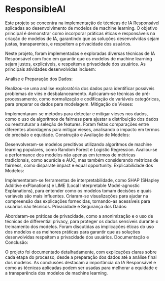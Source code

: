 # ResponsibleAI
Este projeto se concentra na implementação de técnicas de IA Responsável aplicadas ao desenvolvimento de modelos de machine learning. O objetivo principal é demonstrar como incorporar práticas éticas e responsáveis na criação de modelos de IA, garantindo que as soluções desenvolvidas sejam justas, transparentes, e respeitem a privacidade dos usuários.


Neste projeto, foram implementadas e exploradas diversas técnicas de IA Responsável com foco em garantir que os modelos de machine learning sejam justos, explicáveis, e respeitem a privacidade dos usuários. As principais atividades desenvolvidas incluem:

Análise e Preparação dos Dados:

Realizou-se uma análise exploratória dos dados para identificar possíveis problemas de viés e desbalanceamento.
Aplicaram-se técnicas de pré-processamento, como normalização e codificação de variáveis categóricas, para preparar os dados para modelagem.
Mitigação de Vieses:

Implementaram-se métodos para detectar e mitigar vieses nos dados, como o uso de algoritmos de fairness para ajustar a distribuição dos dados ou reestruturar a seleção de features.
Foram feitas comparações entre diferentes abordagens para mitigar vieses, analisando o impacto em termos de precisão e equidade.
Construção e Avaliação de Modelos:

Desenvolveram-se modelos preditivos utilizando algoritmos de machine learning populares, como Random Forest e Logistic Regression.
Avaliou-se a performance dos modelos não apenas em termos de métricas tradicionais, como acurácia e AUC, mas também considerando métricas de fairness, como disparate impact e equal opportunity.
Explicabilidade dos Modelos:

Implementaram-se ferramentas de interpretabilidade, como SHAP (SHapley Additive exPlanations) e LIME (Local Interpretable Model-agnostic Explanations), para entender como os modelos tomam decisões e quais variáveis são mais influentes.
Criaram-se visualizações para ajudar na compreensão das explicações fornecidas, tornando-as acessíveis para usuários não técnicos.
Privacidade e Segurança dos Dados:

Abordaram-se práticas de privacidade, como a anonimização e o uso de técnicas de differential privacy, para proteger os dados sensíveis durante o treinamento dos modelos.
Foram discutidas as implicações éticas do uso dos modelos e as melhores práticas para garantir que as soluções desenvolvidas respeitem a privacidade dos usuários.
Documentação e Conclusão:

O projeto foi documentado detalhadamente, com explicações claras sobre cada etapa do processo, desde a preparação dos dados até a análise final dos modelos.
As conclusões destacam a importância da IA Responsável e como as técnicas aplicadas podem ser usadas para melhorar a equidade e a transparência dos modelos de machine learning.

